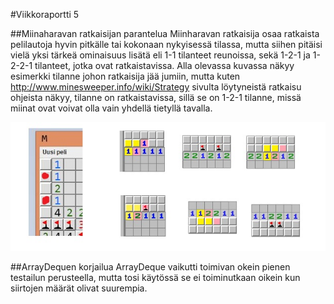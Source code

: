 #Viikkoraportti 5

##Miinaharavan ratkaisijan parantelua
Miinharavan ratkaisija osaa ratkaista pelilautoja hyvin pitkälle tai kokonaan nykyisessä tilassa, mutta siihen pitäisi vielä yksi tärkeä ominaisuus lisätä eli 1-1 tilanteet reunoissa, sekä 1-2-1 ja 1-2-2-1 tilanteet, jotka ovat ratkaistavissa.
Alla olevassa kuvassa näkyy esimerkki tilanne johon ratkaisija jää jumiin, mutta kuten http://www.minesweeper.info/wiki/Strategy sivulta löytyneistä ratkaisu ohjeista näkyy, tilanne on ratkaistavissa, sillä se on 1-2-1 tilanne, missä miinat ovat voivat olla vain yhdellä tietyllä tavalla.

![](https://github.com/nimirum/MiinaharavanRatkaisjia/blob/master/Dokumentaatio/Viikkoraportit/pelitilanne.JPG) 

##ArrayDequen korjailua
ArrayDeque vaikutti toimivan okein pienen testailun perusteella, mutta tosi käytössä se ei toiminutkaan oikein kun siirtojen määrät olivat suurempia.
